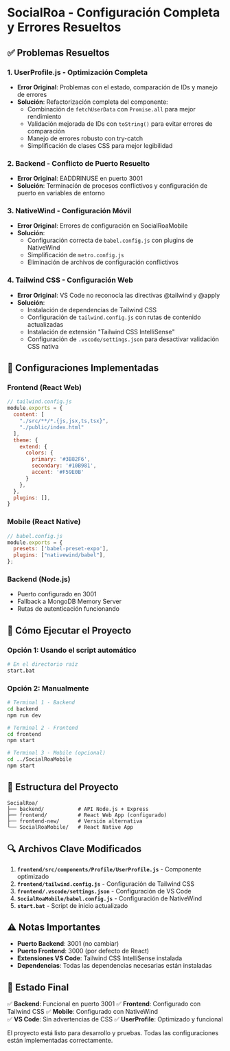 # SocialRoa - Configuración Completa y Errores Resueltos

## ✅ Problemas Resueltos

### 1. **UserProfile.js - Optimización Completa**
- **Error Original**: Problemas con el estado, comparación de IDs y manejo de errores
- **Solución**: Refactorización completa del componente:
  - Combinación de `fetchUserData` con `Promise.all` para mejor rendimiento
  - Validación mejorada de IDs con `toString()` para evitar errores de comparación
  - Manejo de errores robusto con try-catch
  - Simplificación de clases CSS para mejor legibilidad

### 2. **Backend - Conflicto de Puerto Resuelto**
- **Error Original**: EADDRINUSE en puerto 3001
- **Solución**: Terminación de procesos conflictivos y configuración de puerto en variables de entorno

### 3. **NativeWind - Configuración Móvil**
- **Error Original**: Errores de configuración en SocialRoaMobile
- **Solución**: 
  - Configuración correcta de `babel.config.js` con plugins de NativeWind
  - Simplificación de `metro.config.js`
  - Eliminación de archivos de configuración conflictivos

### 4. **Tailwind CSS - Configuración Web**
- **Error Original**: VS Code no reconocía las directivas @tailwind y @apply
- **Solución**:
  - Instalación de dependencias de Tailwind CSS
  - Configuración de `tailwind.config.js` con rutas de contenido actualizadas
  - Instalación de extensión "Tailwind CSS IntelliSense"
  - Configuración de `.vscode/settings.json` para desactivar validación CSS nativa

## 🔧 Configuraciones Implementadas

### Frontend (React Web)
```javascript
// tailwind.config.js
module.exports = {
  content: [
    "./src/**/*.{js,jsx,ts,tsx}",
    "./public/index.html"
  ],
  theme: {
    extend: {
      colors: {
        primary: '#3B82F6',
        secondary: '#10B981',
        accent: '#F59E0B'
      }
    },
  },
  plugins: [],
}
```

### Mobile (React Native)
```javascript
// babel.config.js
module.exports = {
  presets: ['babel-preset-expo'],
  plugins: ["nativewind/babel"],
};
```

### Backend (Node.js)
- Puerto configurado en 3001
- Fallback a MongoDB Memory Server
- Rutas de autenticación funcionando

## 🚀 Cómo Ejecutar el Proyecto

### Opción 1: Usando el script automático
```bash
# En el directorio raíz
start.bat
```

### Opción 2: Manualmente
```bash
# Terminal 1 - Backend
cd backend
npm run dev

# Terminal 2 - Frontend
cd frontend  
npm start

# Terminal 3 - Mobile (opcional)
cd ../SocialRoaMobile
npm start
```

## 📁 Estructura del Proyecto

```
SocialRoa/
├── backend/           # API Node.js + Express
├── frontend/          # React Web App (configurado)
├── frontend-new/      # Versión alternativa
└── SocialRoaMobile/   # React Native App
```

## 🔍 Archivos Clave Modificados

1. **`frontend/src/components/Profile/UserProfile.js`** - Componente optimizado
2. **`frontend/tailwind.config.js`** - Configuración de Tailwind CSS
3. **`frontend/.vscode/settings.json`** - Configuración de VS Code
4. **`SocialRoaMobile/babel.config.js`** - Configuración de NativeWind
5. **`start.bat`** - Script de inicio actualizado

## ⚠️ Notas Importantes

- **Puerto Backend**: 3001 (no cambiar)
- **Puerto Frontend**: 3000 (por defecto de React)
- **Extensiones VS Code**: Tailwind CSS IntelliSense instalada
- **Dependencias**: Todas las dependencias necesarias están instaladas

## 🎯 Estado Final

✅ **Backend**: Funcional en puerto 3001
✅ **Frontend**: Configurado con Tailwind CSS
✅ **Mobile**: Configurado con NativeWind  
✅ **VS Code**: Sin advertencias de CSS
✅ **UserProfile**: Optimizado y funcional

El proyecto está listo para desarrollo y pruebas. Todas las configuraciones están implementadas correctamente.
